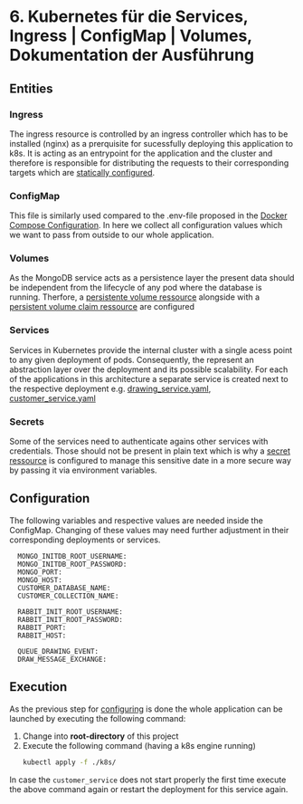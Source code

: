 # 6. Kubernetes für die Services, Ingress | ConfigMap | Volumes, Dokumentation der Ausführung

## Entities

### Ingress
The ingress resource is controlled by an ingress controller which has to be installed (nginx) as a prerquisite for sucessfully deploying this application to k8s. It is acting as an entrypoint for the application and the cluster and therefore is responsible for distributing the requests to their corresponding targets which are [statically configured](./ingress.yaml).

### ConfigMap
This file is similarly used compared to the .env-file proposed in the [Docker Compose Configuration](../infrastructure/README.md#executing-the-docker-compose-file). In here we collect all configuration values which we want to pass from outside to our whole application.

### Volumes
As the MongoDB service acts as a persistence layer the present data should be independent from the lifecycle of any pod where the database is running. Therfore, a [persistente volume ressource](./persistent_volume.yaml) alongside with a [persistent volume claim ressource](./persistent_volume.yaml) are configured

### Services
Services in Kubernetes provide the internal cluster with a single acess point to any given deployment of pods. Consequently, the represent an abstraction layer over the deployment and its possible scalability. For each of the applications in this architecture a separate service is created next to the respective deployment e.g. [drawing_service.yaml](./drawing_service.yaml), [customer_service.yaml](./customer_service.yaml)

### Secrets
Some of the services need to authenticate agains other services with credentials. Those should not be present in plain text which is why a [secret ressource](./secrets.yaml) is configured to manage this sensitive date in a more secure way by passing it via environment variables.

## Configuration
The following variables and respective values are needed inside the ConfigMap. Changing of these values may need further adjustment in their corresponding deployments or services.

```
  MONGO_INITDB_ROOT_USERNAME:
  MONGO_INITDB_ROOT_PASSWORD:
  MONGO_PORT:
  MONGO_HOST:
  CUSTOMER_DATABASE_NAME:
  CUSTOMER_COLLECTION_NAME:

  RABBIT_INIT_ROOT_USERNAME:
  RABBIT_INIT_ROOT_PASSWORD:
  RABBIT_PORT:
  RABBIT_HOST:

  QUEUE_DRAWING_EVENT:
  DRAW_MESSAGE_EXCHANGE: 
```


## Execution

As the previous step for [configuring](#configuration) is done the whole application can be launched by executing the following command:
1. Change into **root-directory** of this project
2. Execute the following command (having a k8s engine running)
    ```bash
    kubectl apply -f ./k8s/
    ```

In case the `customer_service` does not start properly the first time execute the above command again or restart the deployment for this service again.
